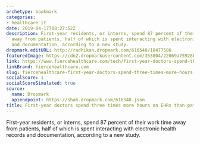 ```yaml
---
archetype: bookmark
categories:
- healthcare it
date: 2019-04-17T08:27:52Z
description: First-year residents, or interns, spend 87 percent of their work time
  away from patients, half of which is spent interacting with electronic health records
  and documentation, according to a new study.
dropmark.editURL: http://radhikan.dropmark.com/616548/18477586
featuredImage: https://cdn2.dropmarkusercontent.com/353804/22069a75928be22f6862970138f709d88e5aec56b94c0050d4657c67e0fc00f0/thumbnail/Datasharing.jpg?Expires=1557430062&Signature=iw0-bPvT79TW2jHuFIsNAp-4-aNs0qrtlpt-XaPNgvO9T-3aySTPn-FX1hEtfL9Ak8Jrl3opwc2m2JhOvX8MACCGorLVi~3zbwQ5VbxAO8QIfSxfoxo3VvDG6bThhx2sow1kyq3H1SQRyaD1pmEyTB2Aw8~M5hUZceYnxrorpFTI5GcjuO70KDjFhTlXvitY5Z-3Z5pv8MMRDghUiw97RNsBp00hLtL5pWueQnq0~3SXSRov~6sODxi9gH-M88mFlvcq~bl9J5VK5Ll6tcYRvI3Uz~UCAkA9kOy4H1kWGglLyu~PGSoKoZFOOGO3X6JhpoHfYRckSq--iazIcZQ8aw__&Key-Pair-Id=APKAITQYWVEN757ZA4KQ
link: https://www.fiercehealthcare.com/tech/first-year-doctors-spend-three-times-more-hours-ehrs-than-patient-care
linkBrand: fiercehealthcare.com
slug: fiercehealthcare-first-year-doctors-spend-three-times-more-hours-on-ehrs-than-patient-care
socialScore: 1
socialScoreSimulated: true
source:
  name: Dropmark
  apiendpoint: https://shah.dropmark.com/616548.json
title: First-year doctors spend three times more hours on EHRs than patient care
---
```

First-year residents, or interns, spend 87 percent of their work time away from patients, half of which is spent interacting with electronic health records and documentation, according to a new study.
